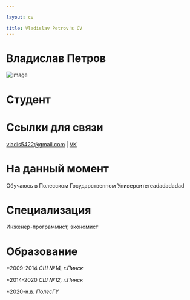 ```yaml
---

layout: cv

title: Vladislav Petrov's CV
---
```

# Владислав Петров

![image](https://user-images.githubusercontent.com/22201630/235650483-2a2776bb-9b60-454a-aca3-6aea4348e973.png)


# Студент
# Ссылки для связи

<div id="webaddress">
<a href="vladis5422@gmail.com">vladis5422@gmail.com</a>
| <a href="https://vk.com/schizophrenicesoteric">VK</a>
</div>


# На данный момент

Обучаюсь в Полесском Государственном Университетеadadadadad

# Специализация

Инженер-программист, экономист




# Образование

*2009-2014
_СШ №14, г.Пинск_

*2014-2020
_СШ №12, г.Пинск_

*2020-н.в.
_ПолесГУ_








<!-- ### Footer

Last updated: May 2013 -->


